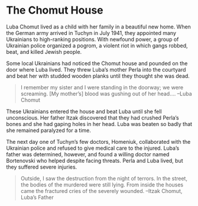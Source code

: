 # The Chomut House

Luba Chomut lived as a child with her family in a beautiful new home. When the German army arrived in Tuchyn in July 1941, they appointed many Ukrainians to high-ranking positions. With newfound power, a group of Ukrainian police organized a pogrom, a violent riot in which gangs robbed, beat, and killed Jewish people.  

Some local Ukrainians had noticed the Chomut house and pounded on the door where Luba lived. They threw Luba’s mother Perla into the courtyard and beat her with studded wooden planks until they thought she was dead.

> I remember my sister and I were standing in the doorway; we were screaming. [My mother’s] blood was gushing out of her head….
–Luba Chomut

These Ukrainians entered the house and beat Luba until she fell unconscious. Her father Itzak discovered that they had crushed Perla’s bones and she had gaping holes in her head. Luba was beaten so badly that she remained paralyzed for a time.

The next day one of Tuchyn’s few doctors, Homeniuk, collaborated with the Ukrainian police and refused to give medical care to the injured. Luba’s father was determined, however, and found a willing doctor named Bortenovski who helped despite facing threats. Perla and Luba lived, but they suffered severe injuries. 

> Outside, I saw the destruction from the night of terrors. In the street, the bodies of the murdered were still lying. From inside the houses came the fractured cries of the severely wounded.
–Itzak Chomut, Luba’s Father




